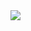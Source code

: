 <!-- #image --><img align="center" src="https://apod.nasa.gov/apod/image/1506/PlanetarySocSail_1024.jpg"></br><!-- #end -->
